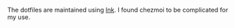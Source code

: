 The dotfiles are maintained using [lnk](https://github.com/yarlson/lnk). I found chezmoi to be complicated for my use.
